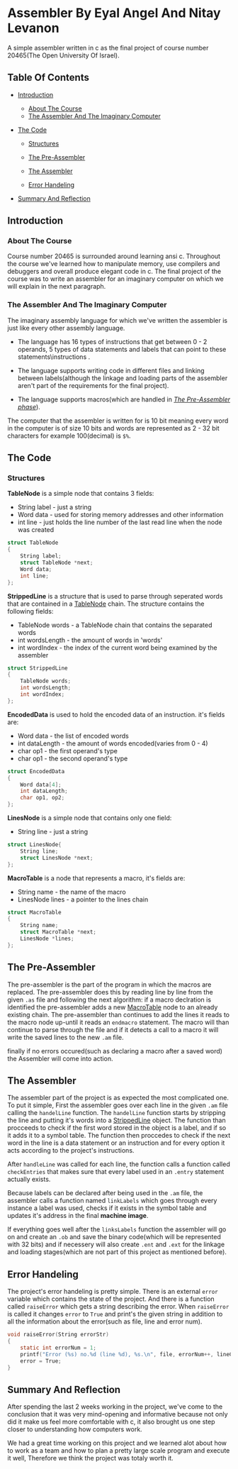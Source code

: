 # Assembler By Eyal Angel And Nitay Levanon
A simple assembler written in c as the final project of course number 20465(The Open University Of Israel).

## Table Of Contents
- [Introduction](#intro)

    - [About The Course](#about)
    - [The Assembler And The Imaginary Computer](#imagine)
    
- [The Code](#code)

    - [Structures](#structs)

    - [The Pre-Assembler](#pre)
    
    - [The Assembler](#ass)

    - [Error Handeling](#error)

- [Summary And Reflection](#sum)

## <a name = "intro"></a>Introduction
### <a name = "about"></a>About The Course
Course number 20465 is surrounded around learning ansi c. Throughout the course we've learned how to manipulate memory, use compilers and debuggers and overall produce elegant code in c.
The final project of the course was to write an assembler for an imaginary computer on which we will explain in the next paragraph.

### <a name = "imagine"></a>The Assembler And The Imaginary Computer
The imaginary assembly language for which we've written the assembler is just like every other assembly language. 

- The language has 16 types of instructions that get between 0 - 2 operands, 5 types of data statements and labels that can point to these statements\instructions .

- The language supports writing code in different files and linking between labels(although the linkage and loading parts of the assembler aren't part of the requirements for the final project).

- The language supports macros(which are handled in *[The Pre-Assembler phase](#pre)*).

The computer that the assembler is written for is 10 bit meaning every word in the computer is of size 10 bits and words are represented as 2 - 32 bit characters for example 100(decimal) is `$%`.

## <a name = "code"></a>The Code
### <a name = "structs"></a>Structures
<a name = "TableNode"></a>**TableNode** is a simple node that contains 3 fields:


- String label - just a string
- Word data - used for storing memory addresses and other information
- int line -  just holds the line number of the last read line when the node was created


```c
struct TableNode
{
	String label;
	struct TableNode *next;
	Word data;
	int line;
};

```
<a name = "Stripped"></a>**StrippedLine** is a structure that is used to parse through seperated words that are contained in a [TableNode](#TableNode) chain. 
The structure contains the following fields:

- TableNode words - a TableNode chain that contains the separated words
- int wordsLength - the amount of words in 'words'
- int wordIndex - the index of the current word being examined by the assembler


```c
struct StrippedLine
{
	TableNode words;
	int wordsLength;
	int wordIndex;
};
```
<a name = "Encoded"></a>**EncodedData** is used to hold the encoded data of an instruction.
it's fields are:

 - Word data - the list of encoded words
 - int dataLength - the amount of words encoded(varies from 0 - 4)
 - char op1 - the first operand's type
 - char op1 - the second operand's type

```c
struct EncodedData
{
	Word data[4];
	int dataLength;
	char op1, op2;
};

```
<a name = "LinesNode"></a>**LinesNode** is a simple node that contains only one field:
 
 
 - String line - just a string

```c
struct LinesNode{
	String line;
	struct LinesNode *next;
};

```
<a name = "MacroTable"></a>**MacroTable** is a node that represents a macro, it's fields are:

- String name - the name of the macro
- LinesNode lines - a pointer to the lines chain

```c
struct MacroTable
{
	String name;
	struct MacroTable *next;
	LinesNode *lines;
};
```


## <a name = "pre"></a>The Pre-Assembler
The pre-assembler is the part of the program in which the macros are replaced. 
The pre-assembler does this by reading line by line from the given `.as` file and following the next algorithm: if a macro declration is identified the pre-assembler adds a new [MacroTable](#MacroTable) node to an already existing chain. The pre-assembler than continues to add the lines it reads to the macro node up-until it reads an `endmacro` statement. The macro will than continue to parse through the file and if it detects a call to 
a macro it will write the saved lines to the new `.am` file.

finally if no errors occured(such as declaring a macro after a saved word) the Assembler will come into action.

## <a name = "ass"></a>The Assembler

The assembler part of the project is as expected the most complicated one. To put it simple, First the assembler goes over each line in the given `.am` file calling the `handelLine` function.
The `handelLine` function starts by stripping the line and putting it's words into a [StrippedLine](#Stripped) object. The function than procceeds to check if the first word stored in the 
object is a label, and if so it adds it to a symbol table. The function then proccedes to check if the next word in the line is a data statement or an instruction and for every option it acts 
according to the project's instructions.

After `handleLine` was called for each line, the function calls a function called `checkEntries` that makes sure that every label used in an `.entry` statement actually exists.

Because labels can be declared after being used in the `.am` file, the assembler calls a function named `linkLabels` which goes through every instance a label was used, checks if it exists in the symbol table and updates it's address in the final **machine image**.

If everything goes well after the `linksLabels` function the assembler will go on and create an `.ob` and save the binary code(which will be represented with 32 bits) and if necessery will also create  `.ent` and `.ext`
for the linkage and loading stages(which are not part of this project as mentioned before).

## <a name = "error"></a>Error Handeling
The project's error handeling is pretty simple. There is an external `error` variable which contains the state of the project. And there is a function called `raiseError` which 
gets a string describing the error. When `raiseError` is called it changes `error` to `True` and print's the given string in addition to all the information about the error(such as file, line and error num).

```c
void raiseError(String errorStr)
{
	static int errorNum = 1;
	printf("Error (%s) no.%d (line %d), %s.\n", file, errorNum++, lineCounter, errorStr);
	error = True;
}
```

## <a name = "sum"></a>Summary And Reflection
After spending the last 2 weeks working in the project, we've come to the conclusion that it was very mind-opening and informative because not only did it make us feel more comfortable with c, it also brought us one step closer to understanding how computers work. 

We had a great time working on this project and we learned alot about how to work as a team and how to plan a pretty large scale program and execute it well, Therefore we think the project was totaly worth it.
